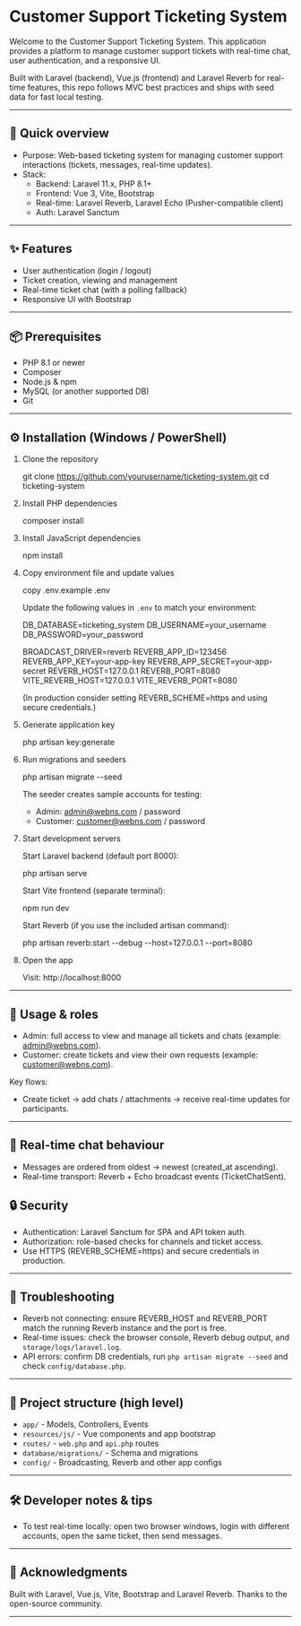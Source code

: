 # Customer Support Ticketing System

Welcome to the Customer Support Ticketing System. This application provides a platform to manage customer support tickets with real-time chat, user authentication, and a responsive UI.

Built with Laravel (backend), Vue.js (frontend) and Laravel Reverb for real-time features, this repo follows MVC best practices and ships with seed data for fast local testing.

---

## 🚀 Quick overview

- Purpose: Web-based ticketing system for managing customer support interactions (tickets, messages, real-time updates).
- Stack:
  - Backend: Laravel 11.x, PHP 8.1+
  - Frontend: Vue 3, Vite, Bootstrap
  - Real-time: Laravel Reverb, Laravel Echo (Pusher-compatible client)
  - Auth: Laravel Sanctum

---

## ✨ Features

- User authentication (login / logout)
- Ticket creation, viewing and management
- Real-time ticket chat (with a polling fallback)
- Responsive UI with Bootstrap

---

## 📦 Prerequisites

- PHP 8.1 or newer
- Composer
- Node.js & npm
- MySQL (or another supported DB)
- Git

---

## ⚙️ Installation (Windows / PowerShell)

1. Clone the repository

   git clone https://github.com/yourusername/ticketing-system.git
   cd ticketing-system

2. Install PHP dependencies

   composer install

3. Install JavaScript dependencies

   npm install

4. Copy environment file and update values

   copy .env.example .env

   Update the following values in `.env` to match your environment:

   DB_DATABASE=ticketing_system
   DB_USERNAME=your_username
   DB_PASSWORD=your_password

   BROADCAST_DRIVER=reverb
   REVERB_APP_ID=123456
   REVERB_APP_KEY=your-app-key
   REVERB_APP_SECRET=your-app-secret
   REVERB_HOST=127.0.0.1
   REVERB_PORT=8080
   VITE_REVERB_HOST=127.0.0.1
   VITE_REVERB_PORT=8080

   (In production consider setting REVERB_SCHEME=https and using secure credentials.)

5. Generate application key

   php artisan key:generate

6. Run migrations and seeders

   php artisan migrate --seed

   The seeder creates sample accounts for testing:

   - Admin: admin@webns.com / password
   - Customer: customer@webns.com / password

7. Start development servers

   Start Laravel backend (default port 8000):

   php artisan serve

   Start Vite frontend (separate terminal):

   npm run dev

   Start Reverb (if you use the included artisan command):

   php artisan reverb:start --debug --host=127.0.0.1 --port=8080

8. Open the app

   Visit: http://localhost:8000

---

## 👥 Usage & roles

- Admin: full access to view and manage all tickets and chats (example: admin@webns.com).
- Customer: create tickets and view their own requests (example: customer@webns.com).

Key flows:
- Create ticket → add chats / attachments → receive real-time updates for participants.

---

## 💬 Real-time chat behaviour

- Messages are ordered from oldest → newest (created_at ascending).
- Real-time transport: Reverb + Echo broadcast events (TicketChatSent).


## 🔒 Security

- Authentication: Laravel Sanctum for SPA and API token auth.
- Authorization: role-based checks for channels and ticket access.
- Use HTTPS (REVERB_SCHEME=https) and secure credentials in production.

---

## 🐞 Troubleshooting

- Reverb not connecting: ensure REVERB_HOST and REVERB_PORT match the running Reverb instance and the port is free.
- Real-time issues: check the browser console, Reverb debug output, and `storage/logs/laravel.log`.
- API errors: confirm DB credentials, run `php artisan migrate --seed` and check `config/database.php`.

---

## 📂 Project structure (high level)

- `app/` - Models, Controllers, Events
- `resources/js/` - Vue components and app bootstrap
- `routes/` - `web.php` and `api.php` routes
- `database/migrations/` - Schema and migrations
- `config/` - Broadcasting, Reverb and other app configs

---

## 🛠️ Developer notes & tips

- To test real-time locally: open two browser windows, login with different accounts, open the same ticket, then send messages.

---

## 🙏 Acknowledgments

Built with Laravel, Vue.js, Vite, Bootstrap and Laravel Reverb. Thanks to the open-source community.

---
